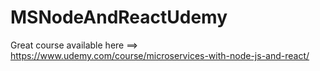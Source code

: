 # MSNodeAndReactUdemy
Great course available here ==> https://www.udemy.com/course/microservices-with-node-js-and-react/
